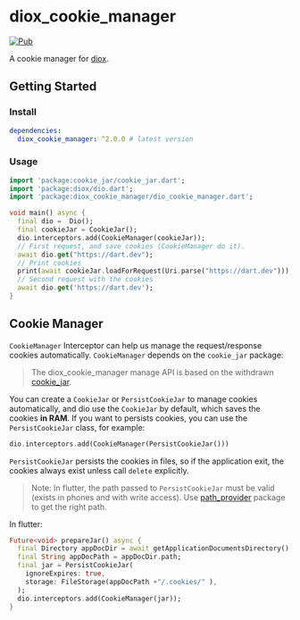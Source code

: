 # diox_cookie_manager

[![Pub](https://img.shields.io/pub/v/diox_cookie_manager.svg)](https://pub.dev/packages/diox_cookie_manager)

A cookie manager for [diox](https://github.com/cfug/diox). 

## Getting Started

### Install

```yaml
dependencies:
  diox_cookie_manager: ^2.0.0 # latest version
```

### Usage

```dart
import 'package:cookie_jar/cookie_jar.dart';
import 'package:diox/dio.dart';
import 'package:diox_cookie_manager/dio_cookie_manager.dart';

void main() async {
  final dio =  Dio();
  final cookieJar = CookieJar();
  dio.interceptors.add(CookieManager(cookieJar));
  // First request, and save cookies (CookieManager do it).
  await dio.get("https://dart.dev");
  // Print cookies
  print(await cookieJar.loadForRequest(Uri.parse("https://dart.dev")));
  // Second request with the cookies
  await dio.get('https://dart.dev');
}
```

## Cookie Manager

`CookieManager` Interceptor can help us manage the request/response cookies automatically.
`CookieManager` depends on the `cookie_jar` package:

> The diox_cookie_manager manage API is based on the withdrawn
> [cookie_jar](https://github.com/flutterchina/cookie_jar).

You can create a `CookieJar` or `PersistCookieJar` to manage cookies automatically,
and dio use the `CookieJar` by default, which saves the cookies **in RAM**.
If you want to persists cookies, you can use the `PersistCookieJar` class, for example:

```dart
dio.interceptors.add(CookieManager(PersistCookieJar()))
```

`PersistCookieJar` persists the cookies in files,
so if the application exit, the cookies always exist unless call `delete` explicitly.

> Note: In flutter, the path passed to `PersistCookieJar` must be valid (exists in phones and with write access).
> Use [path_provider](https://pub.dev/packages/path_provider) package to get the right path.

In flutter: 

```dart
Future<void> prepareJar() async {
  final Directory appDocDir = await getApplicationDocumentsDirectory();
  final String appDocPath = appDocDir.path;
  final jar = PersistCookieJar(
    ignoreExpires: true,
    storage: FileStorage(appDocPath +"/.cookies/" ),
  );
  dio.interceptors.add(CookieManager(jar));
}
```
